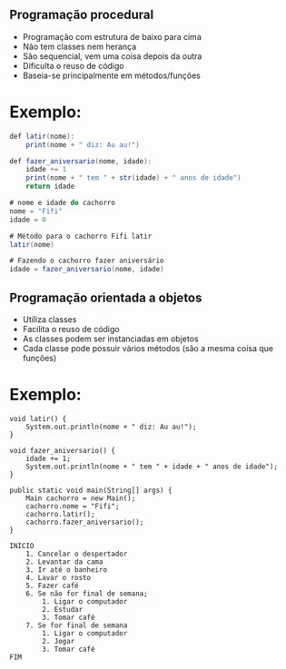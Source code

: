 ## Programação procedural

* Programação com estrutura de baixo para cima
* Não tem classes nem herança
* São sequencial, vem uma coisa depois da outra
* Dificulta o reuso de código
* Baseia-se principalmente em métodos/funções

# Exemplo:

```Java
def latir(nome):
    print(nome + " diz: Au au!")

def fazer_aniversario(nome, idade):
    idade += 1
    print(nome + " tem " + str(idade) + " anos de idade")
    return idade

# nome e idade do cachorro
nome = "Fifi"
idade = 0

# Método para o cachorro Fifi latir
latir(nome)

# Fazendo o cachorro fazer aniversário
idade = fazer_aniversario(nome, idade)
```

## Programação orientada a objetos

* Utiliza classes
* Facilita o reuso de código
* As classes podem ser instanciadas em objetos
* Cada classe pode possuir vários métodos (são a mesma coisa que funções)


# Exemplo:
```
void latir() {
    System.out.println(nome + " diz: Au au!");
}

void fazer_aniversario() {
    idade += 1;
    System.out.println(nome + " tem " + idade + " anos de idade");
}

public static void main(String[] args) {
    Main cachorro = new Main();
    cachorro.nome = "Fifi";
    cachorro.latir();
    cachorro.fazer_aniversario();
}
```
		


```
INÍCIO
	1. Cancelar o despertador
	2. Levantar da cama
	3. Ir até o banheiro
	4. Lavar o rosto
	5. Fazer café
	6. Se não for final de semana;
		1. Ligar o computador
		2. Estudar
		3. Tomar café
	7. Se for final de semana
		1. Ligar o computador
		2. Jogar
		3. Tomar café
FIM
```